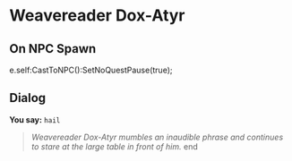 # Weavereader Dox-Atyr


## On NPC Spawn

e.self:CastToNPC():SetNoQuestPause(true);


## Dialog

**You say:** `hail`



>*Weavereader Dox-Atyr mumbles an inaudible phrase and continues to stare at the large table in front of him.*
end
